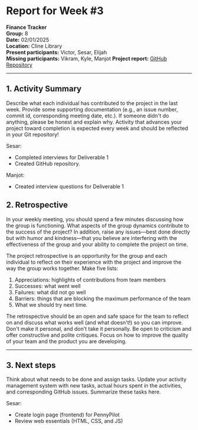 # Report for Week #3

**Finance Tracker**  
**Group:** 8  
**Date:** 02/01/2025  
**Location:** Cline Library  
**Present participants:** Victor, Sesar, Elijah  
**Missing participants:** Vikram, Kyle, Manjot
**Project report:** [GitHub Repository](https://github.com/sesartrumpet/cs386-pennypilot.git)

---

## 1. Activity Summary
Describe what each individual has contributed to the project in the last week.  Provide some supporting documentation (e.g., an issue number, commit id, corresponding meeting date, etc.).  If someone didn't do anything, please be honest and explain why. Activity that advances your project toward completion is expected every week and should be reflected in your Git repository!

Sesar: 
- Completed interviews for Deliverable 1
- Created GitHub repository.

Manjot:
- Created interview questions for Deliverable 1

## 2. Retrospective
In your weekly meeting, you should spend a few minutes discussing how the group is functioning. What aspects of the group dynamics contribute to the success of the project? In addition, raise any issues—best done directly but with humor and kindness—that you believe are interfering with the effectiveness of the group and your ability to complete the project on time.

The project retrospective is an opportunity for the group and each individual to reflect on their experience with the project and improve the way the group works together. Make five lists:

1. Appreciations: highlights of contributions from team members
2. Successes: what went well
3. Failures: what did not go well
4. Barriers: things that are blocking the maximum performance of the team
5. What we should try next time.

The retrospective should be an open and safe space for the team to reflect on and discuss what works well (and what doesn't!) so you can improve. Don't make it personal, and don't take it personally. Be open to criticism and offer constructive and polite critiques. Focus on how to improve the quality of your team and the product you are developing.

---

## 3. Next steps
Think about what needs to be done and assign tasks. Update your activity management system with new tasks, actual hours spent in the activities, and corresponding GitHub issues.  Summarize these tasks here.

Sesar:
- Create login page (frontend) for PennyPilot
- Review web essentials (HTML, CSS, and JS)